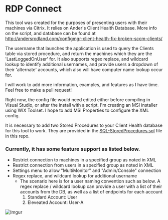 # RDP Connect

This tool was created for the purposes of presenting users with their machines via Citrix. It relies on Ander's Client Health Database. More info on the script, and database can be found at http://andersrodland.com/configmgr-client-health-fix-broken-sccm-clients/

The username that launches the application is used to query the Clients table via stored procedure, and return the machines which they are the 'LastLoggedOnUser' for. It also supports regex replace, and wildcard lookup to identify additional usernames, and provide users a dropdown of their 'alternate' accounts, which also will have computer name lookup occur for. 

I will work to add more information, examples, and features as I have time. Feel free to make a pull request!

Right now, the config file would need edited either before compiling in Visual Studio, or after the install with a script. I'm creating an MSI installer using WIX Toolset. I hope to add MSI Properties to configure the XML config. 

It is necessary to add two Stored Procedures to your Client Health database for this tool to work. They are provided in the [SQL-StoredProcedures.sql](https://github.com/CodyMathis123/RDP-Connect/blob/master/SQL-StoredProcedures.sql) file in this repo. 

### Currently, it has some feature support as listed below.
* Restrict connection to machines in a specified group as noted in XML
* Restrict connection from users in a specified group as noted in XML
* Settings menu to allow "MultiMonitor" and "Admin/Console" connection
* Regex replace, and wildcard lookup for additional username
    - The scenario here is for a user naming convention such as below. A regex replace / wildcard lookup can provide a user with a list of their accounts from the DB, as well as a list of endpoints for each account
         1. Standard Account: User
         2. Eleveated Account: User-A

![Imgur](https://i.imgur.com/wYdpJw1.png)
